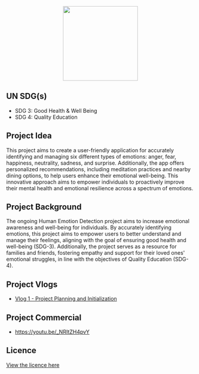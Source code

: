 <div align="center">
<img src = "https://github.com/jfv492/Human-Emotion-Detection-AI-Project/assets/98986952/2eb2c5b0-0d94-4aba-b5cd-b56dd7d2e48b" height=200>
</div>

## UN SDG(s)
- SDG 3: Good Health & Well Being
- SDG 4: Quality Education

## Project Idea 
This project aims to create a user-friendly application for accurately identifying and managing six different types of emotions: anger, fear, happiness, neutrality, sadness, and surprise. Additionally, the app offers personalized recommendations, including meditation practices and nearby dining options, to help users enhance their emotional well-being. This innovative approach aims to empower individuals to proactively improve their mental health and emotional resilience across a spectrum of emotions.

## Project Background 
The ongoing Human Emotion Detection project aims to increase emotional awareness and well-being for individuals. By accurately identifying emotions, this project aims to empower users to better understand and manage their feelings, aligning with the goal of ensuring good health and well-being (SDG-3). Additionally, the project serves as a resource for families and friends, fostering empathy and support for their loved ones' emotional struggles, in line with the objectives of Quality Education (SDG-4).

## Project Vlogs
- [Vlog 1 - Project Planning and Initialization](https://youtu.be/0VB-oImWLHo)

## Project Commercial
- https://youtu.be/_NRItZH4pvY

## Licence
[View the licence here](https://github.com/jfv492/Human-Emotion-Detection-AI-Project/blob/main/LICENSE)

